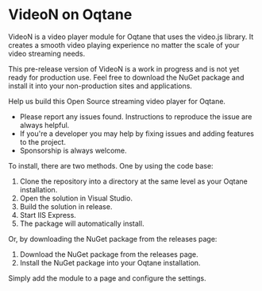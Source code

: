 # VideoN on Oqtane
VideoN is a video player module for Oqtane that uses the video.js library.  It creates a smooth video playing experience no matter the scale of your video streaming needs. 

This pre-release version of VideoN is a work in progress and is not yet ready for production use. Feel free to download the NuGet package and install it into your non-production sites and applications.

Help us build this Open Source streaming video player for Oqtane. 

* Please report any issues found. Instructions to reproduce the issue are always helpful.
* If you're a developer you may help by fixing issues and adding features to the project.
* Sponsorship is always welcome.

To install, there are two methods.  One by using the code base:

1. Clone the repository into a directory at the same level as your Oqtane installation.
1. Open the solution in Visual Studio.
1. Build the solution in release.
1. Start IIS Express.
1. The package will automatically install.

Or, by downloading the NuGet package from the releases page:

1. Download the NuGet package from the releases page.
1. Install the NuGet package into your Oqtane installation.
  
Simply add the module to a page and configure the settings.